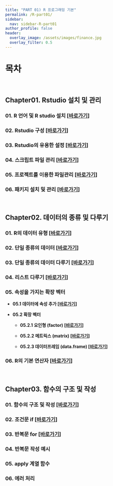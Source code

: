 ```yaml
---
title: "PART 01) R 프로그래밍 기본"
permalink: /R-part01/
sidebar:
  nav: sidebar-R-part01
author_profile: false
header:
  overlay_image: /assets/images/finance.jpg
  overlay_filter: 0.5
---
```

# 목차

<br>

## Chapter01. Rstudio 설치 및 관리

### 01. R 언어 및 R studio 설치  \[[바로가기](/r/FE-quant-r-part01-ch01-01/)\]

### 02. Rstudio 구성  \[[바로가기](/r/FE-quant-r-part01-ch01-02/)\]

### 03. Rstudio의 유용한 설정  \[[바로가기](/r/FE-quant-r-part01-ch01-03/)\]

### 04. 스크립트 파일 관리  \[[바로가기](/r/FE-quant-r-part01-ch01-04/)\]

### 05. 프로젝트를 이용한 파일관리  \[[바로가기](/r/FE-quant-r-part01-ch01-05/)\]

### 06. 패키지 설치 및 관리  \[[바로가기](/r/FE-quant-r-part01-ch01-06/)\]

<br>

## Chapter02. 데이터의 종류 및 다루기

### 01. R의 데이터 유형  \[[바로가기](/r/FE-quant-r-part01-ch02-01/)\]

### 02. 단일 종류의 데이터  \[[바로가기](/r/FE-quant-r-part01-ch02-02/)\]

### 03. 단일 종류의 데이터 다루기 \[[바로가기](/r/FE-quant-r-part01-ch02-03/)\]

### 04. 리스트 다루기 \[[바로가기](/r/FE-quant-r-part01-ch02-04/)\]

### 05. 속성을 가지는 확장 벡터

- **05.1 데이터에 속성 추가 \[[바로가기](/r/FE-quant-r-part01-ch02-05-01/)\]**

- **05.2 확장 벡터**

  - **05.2.1 요인형 (factor) \[[바로가기](/r/FE-quant-r-part01-ch02-05-02-01/)\]**

  - **05.2.2 메트릭스 (matrix) \[[바로가기](/r/FE-quant-r-part01-ch02-05-02-02/)\]**

  - **05.2.3 데이터프레임 (data.frame) \[[바로가기](/r/FE-quant-r-part01-ch02-05-02-03/)\]**

### 06. R의 기본 연산자 \[[바로가기](/r/FE-quant-r-part01-ch02-06/)\]

<br>

## Chapter03. 함수의 구조 및 작성

### 01. 함수의 구조 및 작성 \[[바로가기](/r/FE-quant-r-part01-ch03-01/)\]

### 02. 조건문 if \[[바로가기](/r/FE-quant-r-part01-ch03-02/)\]

### 03. 반복문 for \[[바로가기](/r/FE-quant-r-part01-ch03-03/)\]

### 04. 반복문 작성 예시

### 05. apply 계열 함수

### 06. 에러 처리
